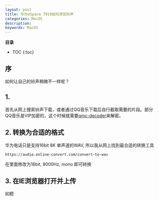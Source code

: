 ```yaml
---
layout: post
title: 华为eSpace 7910如何添加铃声
categories: MacOS
description: 
keywords: MacOS
---
```



**目录**

* TOC
{:toc}

## 序
如何让自己的铃声稍微不一样呢？

## 1. 
首先从网上搜索铃声下载，或者通过QQ音乐下载后自行截取需要的片段。部分QQ音乐是VIP加密的，这个时候就需要[qmc-decoder](https://github.com/Presburger/qmc-decoder)来解密。  

## 2. 转换为合适的格式
华为电话只是支持16bit 8K 单声道的WAV, 所以我从网上找到最合适的转换工具
```
https://audio.online-convert.com/convert-to-wav
```
在里面修改为16bit, 8000Hz, mono 即可转换


## 3. 在IE浏览器打开并上传
如题


